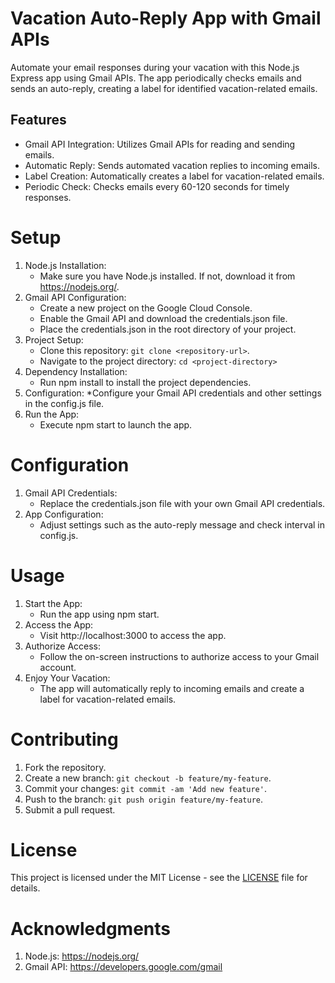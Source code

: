 # Vacation Auto-Reply App with Gmail APIs
Automate your email responses during your vacation with this Node.js Express app using Gmail APIs. The app periodically checks emails and sends an auto-reply, creating a label for identified vacation-related emails.

## Features
* Gmail API Integration: Utilizes Gmail APIs for reading and sending emails.
* Automatic Reply: Sends automated vacation replies to incoming emails.
* Label Creation: Automatically creates a label for vacation-related emails.
* Periodic Check: Checks emails every 60-120 seconds for timely responses.

# Setup
1. Node.js Installation:
   * Make sure you have Node.js installed. If not, download it from https://nodejs.org/.
2. Gmail API Configuration:
   * Create a new project on the Google Cloud Console.
   * Enable the Gmail API and download the credentials.json file.
   * Place the credentials.json in the root directory of your project.
3. Project Setup:
   * Clone this repository: `git clone <repository-url>`.
   * Navigate to the project directory: `cd <project-directory>`
4. Dependency Installation:
   * Run npm install to install the project dependencies.
5. Configuration:
   *Configure your Gmail API credentials and other settings in the config.js file.
6. Run the App:
   * Execute npm start to launch the app.
# Configuration
1. Gmail API Credentials:
   * Replace the credentials.json file with your own Gmail API credentials.
2. App Configuration:
   * Adjust settings such as the auto-reply message and check interval in config.js.
# Usage
1. Start the App:
   * Run the app using npm start.
2. Access the App:
   * Visit http://localhost:3000 to access the app.
3. Authorize Access:
   * Follow the on-screen instructions to authorize access to your Gmail account.
4. Enjoy Your Vacation:
   * The app will automatically reply to incoming emails and create a label for vacation-related emails.

# Contributing
1. Fork the repository.
2. Create a new branch: `git checkout -b feature/my-feature`.
3. Commit your changes: `git commit -am 'Add new feature'`.
4. Push to the branch: `git push origin feature/my-feature`.
5. Submit a pull request.

# License
This project is licensed under the MIT License - see the [LICENSE]() file for details.

# Acknowledgments
1. Node.js: https://nodejs.org/
2. Gmail API: https://developers.google.com/gmail




